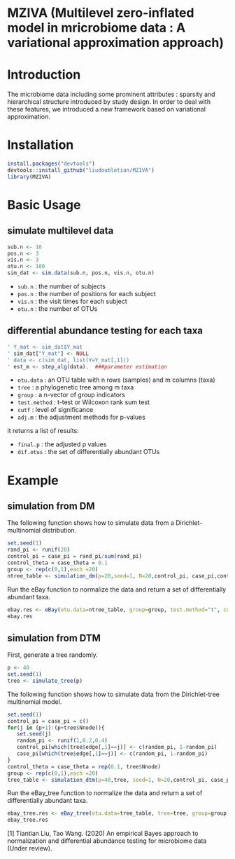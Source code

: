 # MZIVA (Multilevel zero-inflated model in mricrobiome data : A variational approximation approach)

# Introduction
The microbiome data including some prominent attributes : sparsity and hierarchical structure introduced by study design. In order to deal with these features, we introduced a new framework based on variational approximation. 

# Installation
```r
install.packages("devtools")  
devtools::install_github("liudoubletian/MZIVA")  
library(MZIVA)  
```
# Basic Usage
## simulate multilevel data
```r
sub.n <- 10
pos.n <- 3
vis.n <- 3
otu.n <- 100
sim_dat <- sim.data(sub.n, pos.n, vis.n, otu.n)
```
* `sub.n` : the number of subjects
* `pos.n` : the number of positions for each subject
* `vis.n` : the visit times for each subject
* `otu.n` : the number of OTUs


 

## differential abundance testing for each taxa
```r
' Y_mat <- sim_dat$Y_mat
' sim_dat["Y_mat"] <- NULL
' data <- c(sim_dat, list(Y=Y_mat[,1]))
' est_m <- step_alg(data).  ###parameter estimation

```
* `otu.data` : an OTU table with n rows (samples) and m columns (taxa)
* `tree` : a phylogenetic tree among m taxa
* `group` : a n-vector of group indicators
* `test.method` : t-test or Wilcoxon rank sum test
* `cutf` : level of significance
* `adj.m` : the adjustment methods for p-values

it returns a list of results:  
* `final.p` : the adjusted p values 
* `dif.otus` : the set of differentially abundant OTUs  
# Example
## simulation from DM
The following function shows how to simulate data from a Dirichlet-multinomial distribution.  
```r
set.seed(1)  
rand_pi <- runif(20)   
control_pi = case_pi = rand_pi/sum(rand_pi)   
control_theta = case_theta = 0.1  
group <- rep(c(0,1),each =20)  
ntree_table <- simulation_dm(p=20,seed=1, N=20,control_pi, case_pi,control_theta,case_theta)  
```

Run the eBay function to normalize the data and return a set of differentially abundant taxa.

```r
ebay.res <- eBay(otu.data=ntree_table, group=group, test.method="t", cutf=0.05,adj.m="BH")  
ebay.res  
```
## simulation from DTM
First, generate a tree randomly.
```r
p <- 40
set.seed(1)
tree <- simulate_tree(p)
```

The following function shows how to simulate data from the Dirichlet-tree multinomial model.
```r
set.seed(1)    
control_pi = case_pi = c()
for(j in (p+1):(p+tree$Nnode)){
   set.seed(j)
   random_pi <- runif(1,0.2,0.4)
   control_pi[which(tree$edge[,1]==j)] <- c(random_pi, 1-random_pi)
   case_pi[which(tree$edge[,1]==j)] <- c(random_pi, 1-random_pi)
}
control_theta = case_theta = rep(0.1, tree$Nnode) 
group <- rep(c(0,1),each =20)  
tree_table <- simulation_dtm(p=40,tree, seed=1, N=20,control_pi, case_pi,control_theta,case_theta)  
```
Run the eBay_tree function to normalize the data and return a set of differentially abundant taxa.
```r
ebay_tree.res <- eBay_tree(otu.data=tree_table, tree=tree, group=group, test.method="t", cutf=0.05,adj.m="BH")  
ebay_tree.res  
```

[1] Tiantian Liu, Tao Wang. (2020) An empirical Bayes approach to normalization and differential abundance testing for microbiome data (Under review).



